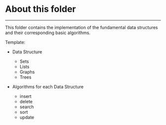 # About this folder
----

This folder contains the implementation of the fundamental data structures and their corresponding basic algorithms.

Template:
- Data Structure
    - Sets
    - Lists
    - Graphs
    - Trees
    
- Algorithms for each Data Structure
    - insert
    - delete
    - search
    - sort
    - update 